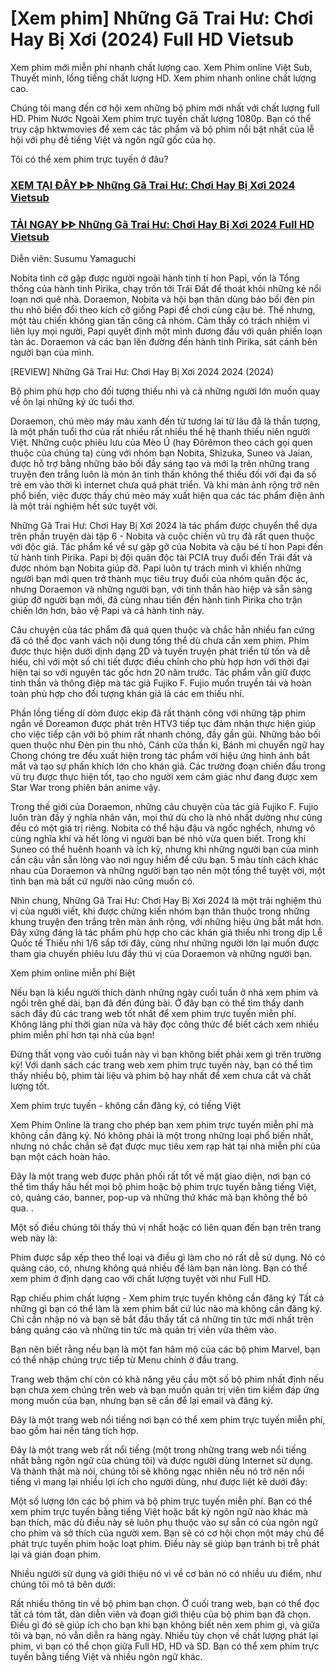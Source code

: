 # [Xem phim] Những Gã Trai Hư: Chơi Hay Bị Xơi (2024) Full HD Vietsub
Xem phim mới miễn phí nhanh chất lượng cao. Xem Phim online Việt Sub, Thuyết minh, lồng tiếng chất lượng HD. Xem phim nhanh online chất lượng cao.

Chúng tôi mang đến cơ hội xem những bộ phim mới nhất với chất lượng full HD. Phim Nước Ngoài Xem phim trực tuyến chất lượng 1080p. Bạn có thể truy cập hktwmovies để xem các tác phẩm và bộ phim nổi bật nhất của lễ hội với phụ đề tiếng Việt và ngôn ngữ gốc của họ.

Tôi có thể xem phim trực tuyến ở đâu?


<div class="markdown-heading" dir="auto"><h3 tabindex="-1" class="heading-element" dir="auto"><a href="https://cutt.ly/dejehA9C">XEM TẠI ĐÂY ᐈᐈ Những Gã Trai Hư: Chơi Hay Bị Xơi 2024 Vietsub</a></h3></p>

<div class="markdown-heading" dir="auto"><h3 tabindex="-1" class="heading-element" dir="auto"><a href="https://cutt.ly/dejehA9C">TẢI NGAY ᐈᐈ Những Gã Trai Hư: Chơi Hay Bị Xơi 2024 Full HD Vietsub</a></h3></p>




Diễn viên: Susumu Yamaguchi

Nobita tình cờ gặp được người ngoài hành tinh tí hon Papi, vốn là Tổng thống của hành tinh Pirika, chạy trốn tới Trái Đất để thoát khỏi những kẻ nổi loạn nơi quê nhà. Doraemon, Nobita và hội bạn thân dùng bảo bối đèn pin thu nhỏ biến đổi theo kích cỡ giống Papi để chơi cùng cậu bé. Thế nhưng, một tàu chiến không gian tấn công cả nhóm. Cảm thấy có trách nhiệm vì liên lụy mọi người, Papi quyết định một mình đương đầu với quân phiến loạn tàn ác. Doraemon và các bạn lên đường đến hành tinh Pirika, sát cánh bên người bạn của mình.

[REVIEW] Những Gã Trai Hư: Chơi Hay Bị Xơi 2024 2024 (2024)


Bộ phim phù hợp cho đối tượng thiếu nhi và cả những người lớn muốn quay về ôn lại những ký ức tuổi thơ.

Doraemon, chú mèo máy màu xanh đến từ tương lai từ lâu đã là thần tượng, là một phần tuổi thơ của rất nhiều rất nhiều thế hệ thanh thiếu niên người Việt. Những cuộc phiêu lưu của Mèo Ú (hay Đôrêmon theo cách gọi quen thuộc của chúng ta) cùng với nhóm bạn Nobita, Shizuka, Suneo và Jaian, được hỗ trợ bằng những bảo bối đầy sáng tạo và mới lạ trên những trang truyện đen trắng luôn là món ăn tinh thần không thể thiếu đối với đại đa số trẻ em vào thời kì internet chưa quá phát triển. Và khi màn ảnh rộng trở nên phổ biến, việc được thấy chú mèo máy xuất hiện qua các tác phẩm điện ảnh là một trải nghiệm hết sức tuyệt vời. 

Những Gã Trai Hư: Chơi Hay Bị Xơi 2024 là tác phẩm được chuyển thể dựa trên phần truyện dài tập 6 - Nobita và cuộc chiến vũ trụ đã rất quen thuộc với độc giả. Tác phẩm kể về sự gặp gỡ của Nobita và cậu bé tí hon Papi đến từ hành tinh Pirika. Papi bị đội quân độc tài PCIA truy đuổi đến Trái đất và được nhóm bạn Nobita giúp đỡ. Papi luôn tự trách mình vì khiến những người bạn mới quen trở thành mục tiêu truy đuổi của nhóm quân độc ác, nhưng Doraemon và những người bạn, với tinh thần hào hiệp và sẵn sàng giúp đỡ người bạn mới, đã cùng nhau tiến đến hành tinh Pirika cho trận chiến lớn hơn, bảo vệ Papi và cả hành tinh này.


Câu chuyện của tác phẩm đã quá quen thuộc và chắc hẳn nhiều fan cứng đã có thể đọc vanh vách nội dung tổng thể dù chưa cần xem phim. Phim được thực hiện dưới dịnh dạng 2D và tuyến truyện phát triển từ tốn và dễ hiểu, chỉ với một số chi tiết được điều chỉnh cho phù hợp hơn với thời đại hiện tại so với nguyên tác gốc hơn 20 năm trước. Tác phẩm vẫn giữ được tinh thần và thông điệp mà tác giả Fujiko F. Fujio muốn truyền tải và hoàn toàn phù hợp cho đối tượng khán giả là các em thiếu nhi.

Phần lồng tiếng dí dỏm được ekip đã rất thành công với những tập phim ngắn về Doreamon được phát trên HTV3 tiếp tục đảm nhận thực hiện giúp cho việc tiếp cận với bộ phim rất nhanh chóng, đầy gần gũi. Những bảo bối quen thuộc như Đèn pin thu nhỏ, Cánh cửa thần kì, Bánh mì chuyển ngữ hay Chong chóng tre đều xuất hiện trong tác phẩm với hiệu ứng hình ảnh bắt mắt và tạo sự phấn khích lớn cho khán giả. Các trường đoạn chiến đấu trong vũ trụ được thực hiện tốt, tạo cho người xem cảm giác như đang được xem Star War trong phiên bản anime vậy.

Trong thế giới của Doraemon, những câu chuyện của tác giả Fujiko F. Fujio luôn tràn đầy ý nghĩa nhân văn, mọi thứ dù cho là nhỏ nhất dường như cũng đều có một giá trị riêng. Nobita có thể hậu đậu và ngốc nghếch, nhưng vô cùng nghĩa khí và hết lòng vì người bạn bé nhỏ vừa quen biết. Trong khi Suneo có thể huênh hoanh và ích kỷ, nhưng khi những người bạn của mình cần cậu vẫn sẵn lòng vào nơi nguy hiểm để cứu bạn. 5 màu tính cách khác nhau của Doraemon và những người bạn tạo nên một tổng thể tuyệt vời, một tình bạn mà bất cứ người nào cũng muốn có.


Nhìn chung, Những Gã Trai Hư: Chơi Hay Bị Xơi 2024 là một trải nghiệm thú vị của người viết, khi được chứng kiến nhóm bạn thân thuộc trong những khung truyện đen trắng trên màn ảnh rộng, với những hiệu ứng bắt mắt hơn. Đây xứng đáng là tác phẩm phù hợp cho các khán giả thiếu nhi trong dịp Lễ Quốc tế Thiếu nhi 1/6 sắp tới đây, cũng như những người lớn lại muốn được tham gia chuyến phiêu lưu đầy thú vị của Doraemon và những người bạn.

Xem phim online miễn phí Biệt

Nếu bạn là kiểu người thích dành những ngày cuối tuần ở nhà xem phim và ngồi trên ghế dài, bạn đã đến đúng bài. Ở đây bạn có thể tìm thấy danh sách đầy đủ các trang web tốt nhất để xem phim trực tuyến miễn phí. Không lãng phí thời gian nữa và hãy đọc công thức để biết cách xem nhiều phim miễn phí hơn tại nhà của bạn!

Đừng thất vọng vào cuối tuần này vì bạn không biết phải xem gì trên trường kỷ! Với danh sách các trang web xem phim trực tuyến này, bạn có thể tìm thấy nhiều bộ, phim tài liệu và phim bộ hay nhất để xem chưa cắt và chất lượng tốt.

Xem phim trực tuyến - không cần đăng ký, có tiếng Việt

Xem Phim Online là trang cho phép bạn xem phim trực tuyến miễn phí mà không cần đăng ký. Nó không phải là một trong những loại phổ biến nhất, nhưng nó chắc chắn sẽ đạt được mục tiêu xem rạp hát tại nhà miễn phí của bạn một cách hoàn hảo.

Đây là một trang web được phân phối rất tốt về mặt giao diện, nơi bạn có thể tìm thấy hầu hết mọi bộ phim hoặc bộ phim trực tuyến bằng tiếng Việt, có, quảng cáo, banner, pop-up và những thứ khác mà bạn không thể bỏ qua. .

Một số điều chúng tôi thấy thú vị nhất hoặc có liên quan đến bạn trên trang web này là:

Phim được sắp xếp theo thể loại và điều gì làm cho nó rất dễ sử dụng.
Nó có quảng cáo, có, nhưng không quá nhiều để làm bạn nản lòng.
Bạn có thể xem phim ở định dạng cao với chất lượng tuyệt vời như Full HD.

Rạp chiếu phim chất lượng - Xem phim trực tuyến không cần đăng ký
Tất cả những gì bạn có thể làm là xem phim bất cứ lúc nào mà không cần đăng ký. Chỉ cần nhập nó và bạn sẽ bắt đầu thấy tất cả những tin tức mới nhất trên bảng quảng cáo và những tin tức mà quản trị viên vừa thêm vào.

Bạn nên biết rằng nếu bạn là một fan hâm mộ của các bộ phim Marvel, bạn có thể nhập chúng trực tiếp từ Menu chính ở đầu trang.


Trang web thậm chí còn có khả năng yêu cầu một số bộ phim nhất định nếu bạn chưa xem chúng trên web và bạn muốn quản trị viên tìm kiếm đáp ứng mong muốn của bạn, nhưng bạn sẽ cần để lại email và đăng ký.

Đây là một trang web nổi tiếng nơi bạn có thể xem phim trực tuyến miễn phí, bao gồm hai nền tảng tích hợp.

Đây là một trang web rất nổi tiếng (một trong những trang web nổi tiếng nhất bằng ngôn ngữ của chúng tôi) và được người dùng Internet sử dụng. Và thành thật mà nói, chúng tôi sẽ không ngạc nhiên nếu nó trở nên nổi tiếng vì mang lại nhiều lợi ích cho người dùng, như được liệt kê dưới đây:

Một số lượng lớn các bộ phim và bộ phim trực tuyến miễn phí.
Bạn có thể xem phim trực tuyến bằng tiếng Việt hoặc bất kỳ ngôn ngữ nào khác mà bạn thích, mặc dù điều này sẽ luôn phụ thuộc vào sự sẵn có của ngôn ngữ cho phim và sở thích của người xem.
Bạn sẽ có cơ hội chọn một máy chủ để phát trực tuyến phim hoặc loạt phim. Điều này sẽ giúp bạn tránh bị trễ phát lại và gián đoạn phim.

Nhiều người sử dụng và giới thiệu nó vì về cơ bản nó có nhiều ưu điểm, như chúng tôi mô tả bên dưới:

Rất nhiều thông tin về bộ phim bạn chọn. Ở cuối trang web, bạn có thể đọc tất cả tóm tắt, dàn diễn viên và đoạn giới thiệu của bộ phim bạn đã chọn. Điều gì đó sẽ giúp ích cho bạn khi bạn không biết nên xem phim gì, và giữa tôi và bạn, nó vẫn diễn ra hàng ngày.
Nhiều tùy chọn về chất lượng phát lại phim, vì bạn có thể chọn giữa Full HD, HD và SD.
Bạn có thể xem phim trực tuyến bằng tiếng Việt và nhiều ngôn ngữ khác.
